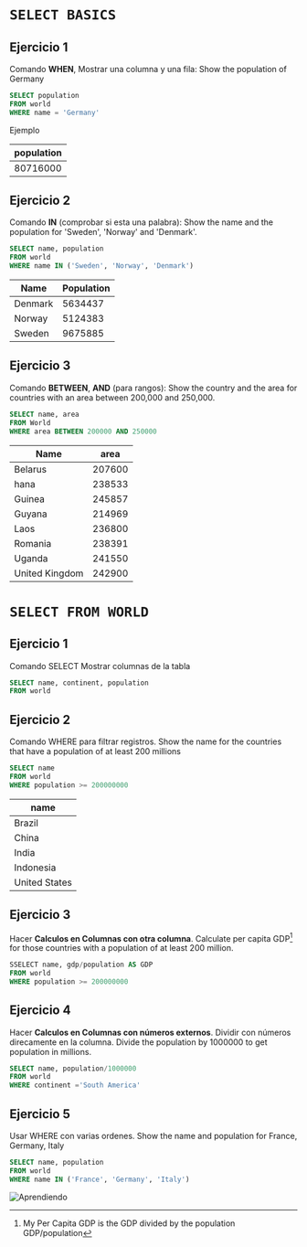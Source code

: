 # `SELECT BASICS`


## Ejercicio 1

Comando **WHEN**, Mostrar una columna y una fila: Show the population of Germany

```sql
SELECT population 
FROM world
WHERE name = 'Germany'
```
Ejemplo

| population |
| --- | 
| 80716000|


## Ejercicio 2

Comando **IN** (comprobar si esta una palabra): Show the name and the population for 'Sweden', 'Norway' and 'Denmark'.

```sql
SELECT name, population
FROM world
WHERE name IN ('Sweden', 'Norway', 'Denmark')
```


| Name | Population |
|---|---|
|Denmark| 5634437 |
|Norway |	5124383 |
|Sweden |	9675885 |


## Ejercicio 3

Comando **BETWEEN**, **AND** (para rangos): Show the country and the area for countries with an area between 200,000 and 250,000.

```sql
SELECT name, area
FROM World
WHERE area BETWEEN 200000 AND 250000
````

| Name | area |
|--|--|
|Belarus|	207600|
|hana	|238533|
|Guinea |	245857 |
|Guyana |	214969|
|Laos |	236800 |
|Romania|	238391|
|Uganda	|241550|
|United Kingdom	|242900|






# `SELECT FROM WORLD`


## Ejercicio 1

Comando SELECT Mostrar columnas de la tabla

```sql
SELECT name, continent, population 
FROM world
````


## Ejercicio 2


Comando WHERE para filtrar registros. Show the name for the countries that have a population of at least 200 millions


```sql
SELECT name 
FROM world
WHERE population >= 200000000
```


|name|
|--|
|Brazil|
|China|
|India|
|Indonesia|
|United States|



## Ejercicio 3


Hacer **Calculos en Columnas con otra columna**. Calculate per capita GDP[^1] for those countries with a population of at least 200 million.

[^1]: My Per Capita GDP is the GDP divided by the population GDP/population


```sql
SSELECT name, gdp/population AS GDP
FROM world
WHERE population >= 200000000
````



## Ejercicio 4


Hacer **Calculos en Columnas con números externos**. Dividir con números direcamente en la columna. Divide the population by 1000000 to get population in millions.




```sql
SELECT name, population/1000000
FROM world
WHERE continent ='South America'
````


## Ejercicio 5


Usar WHERE con varias ordenes. Show the name and population for France, Germany, Italy

```sql
SELECT name, population
FROM world
WHERE name IN ('France', 'Germany', 'Italy')
```








![Aprendiendo](https://cdn-icons-png.flaticon.com/512/2306/2306173.png)











